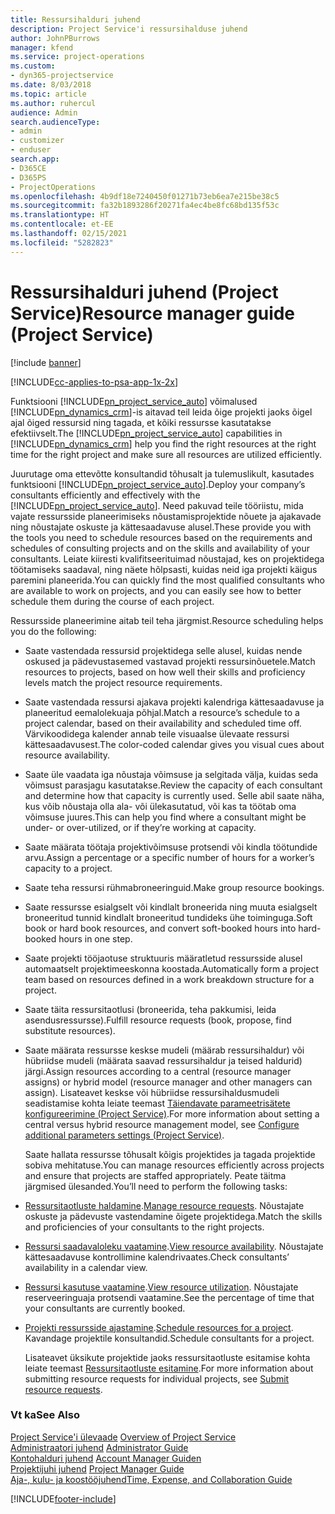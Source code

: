 ```yaml
---
title: Ressursihalduri juhend
description: Project Service'i ressursihalduse juhend
author: JohnPBurrows
manager: kfend
ms.service: project-operations
ms.custom:
- dyn365-projectservice
ms.date: 8/03/2018
ms.topic: article
ms.author: ruhercul
audience: Admin
search.audienceType:
- admin
- customizer
- enduser
search.app:
- D365CE
- D365PS
- ProjectOperations
ms.openlocfilehash: 4b9df18e7240450f01271b73eb6ea7e215be38c5
ms.sourcegitcommit: fa32b1893286f20271fa4ec4be8fc68bd135f53c
ms.translationtype: HT
ms.contentlocale: et-EE
ms.lasthandoff: 02/15/2021
ms.locfileid: "5282823"
---
```

# <a name="resource-manager-guide-project-service"></a><span data-ttu-id="c4c93-103">Ressursihalduri juhend (Project Service)</span><span class="sxs-lookup"><span data-stu-id="c4c93-103">Resource manager guide (Project Service)</span></span>

[!include [banner](../includes/psa-now-project-operations.md)]

[!INCLUDE[cc-applies-to-psa-app-1x-2x](../includes/cc-applies-to-psa-app-1x-2x.md)]

<span data-ttu-id="c4c93-104">Funktsiooni [!INCLUDE[pn_project_service_auto](../includes/pn-project-service-auto.md)] võimalused [!INCLUDE[pn_dynamics_crm](../includes/pn-dynamics-crm.md)]-is aitavad teil leida õige projekti jaoks õigel ajal õiged ressursid ning tagada, et kõiki ressursse kasutatakse efektiivselt.</span><span class="sxs-lookup"><span data-stu-id="c4c93-104">The [!INCLUDE[pn_project_service_auto](../includes/pn-project-service-auto.md)] capabilities in [!INCLUDE[pn_dynamics_crm](../includes/pn-dynamics-crm.md)] help you find the right resources at the right time for the right project and make sure all resources are utilized efficiently.</span></span>  
  
 <span data-ttu-id="c4c93-105">Juurutage oma ettevõtte konsultandid tõhusalt ja tulemuslikult, kasutades funktsiooni [!INCLUDE[pn_project_service_auto](../includes/pn-project-service-auto.md)].</span><span class="sxs-lookup"><span data-stu-id="c4c93-105">Deploy your company’s consultants efficiently and effectively with the [!INCLUDE[pn_project_service_auto](../includes/pn-project-service-auto.md)].</span></span> <span data-ttu-id="c4c93-106">Need pakuvad teile tööriistu, mida vajate ressursside planeerimiseks nõustamisprojektide nõuete ja ajakavade ning nõustajate oskuste ja kättesaadavuse alusel.</span><span class="sxs-lookup"><span data-stu-id="c4c93-106">These provide you with the tools you need to schedule resources based on the requirements and schedules of consulting projects and on the skills and availability of your consultants.</span></span> <span data-ttu-id="c4c93-107">Leiate kiiresti kvalifitseerituimad nõustajad, kes on projektidega töötamiseks saadaval, ning näete hõlpsasti, kuidas neid iga projekti käigus paremini planeerida.</span><span class="sxs-lookup"><span data-stu-id="c4c93-107">You can quickly find the most qualified consultants who are available to work on projects, and you can easily see how to better schedule them during the course of each project.</span></span>  
  
 <span data-ttu-id="c4c93-108">Ressursside planeerimine aitab teil teha järgmist.</span><span class="sxs-lookup"><span data-stu-id="c4c93-108">Resource scheduling helps you do the following:</span></span>  
  
- <span data-ttu-id="c4c93-109">Saate vastendada ressursid projektidega selle alusel, kuidas nende oskused ja pädevustasemed vastavad projekti ressursinõuetele.</span><span class="sxs-lookup"><span data-stu-id="c4c93-109">Match resources to projects, based on how well their skills and proficiency levels match the project resource requirements.</span></span>  
  
- <span data-ttu-id="c4c93-110">Saate vastendada ressursi ajakava projekti kalendriga kättesaadavuse ja planeeritud eemalolekuaja põhjal.</span><span class="sxs-lookup"><span data-stu-id="c4c93-110">Match a resource’s schedule to a project calendar, based on their availability and scheduled time off.</span></span> <span data-ttu-id="c4c93-111">Värvikoodidega kalender annab teile visuaalse ülevaate ressursi kättesaadavusest.</span><span class="sxs-lookup"><span data-stu-id="c4c93-111">The color-coded calendar gives you visual cues about resource availability.</span></span>  
  
- <span data-ttu-id="c4c93-112">Saate üle vaadata iga nõustaja võimsuse ja selgitada välja, kuidas seda võimsust parasjagu kasutatakse.</span><span class="sxs-lookup"><span data-stu-id="c4c93-112">Review the capacity of each consultant and determine how that capacity is currently used.</span></span> <span data-ttu-id="c4c93-113">Selle abil saate näha, kus võib nõustaja olla ala- või ülekasutatud, või kas ta töötab oma võimsuse juures.</span><span class="sxs-lookup"><span data-stu-id="c4c93-113">This can help you find where a consultant might be under- or over-utilized, or if they’re working at capacity.</span></span>  
  
- <span data-ttu-id="c4c93-114">Saate määrata töötaja projektivõimsuse protsendi või kindla töötundide arvu.</span><span class="sxs-lookup"><span data-stu-id="c4c93-114">Assign a percentage or a specific number of hours for a worker’s capacity to a project.</span></span>  
  
- <span data-ttu-id="c4c93-115">Saate teha ressursi rühmabroneeringuid.</span><span class="sxs-lookup"><span data-stu-id="c4c93-115">Make group resource bookings.</span></span>  
  
- <span data-ttu-id="c4c93-116">Saate ressursse esialgselt või kindlalt broneerida ning muuta esialgselt broneeritud tunnid kindlalt broneeritud tundideks ühe toiminguga.</span><span class="sxs-lookup"><span data-stu-id="c4c93-116">Soft book or hard book resources, and convert soft-booked hours into hard-booked hours in one step.</span></span>  
  
- <span data-ttu-id="c4c93-117">Saate projekti tööjaotuse struktuuris määratletud ressursside alusel automaatselt projektimeeskonna koostada.</span><span class="sxs-lookup"><span data-stu-id="c4c93-117">Automatically form a project team based on resources defined in a work breakdown structure for a project.</span></span>  
  
- <span data-ttu-id="c4c93-118">Saate täita ressursitaotlusi (broneerida, teha pakkumisi, leida asendusressursse).</span><span class="sxs-lookup"><span data-stu-id="c4c93-118">Fulfill resource requests (book, propose, find substitute resources).</span></span>  
  
- <span data-ttu-id="c4c93-119">Saate määrata ressursse keskse mudeli (määrab ressursihaldur) või hübriidse mudeli (määrata saavad ressursihaldur ja teised haldurid) järgi.</span><span class="sxs-lookup"><span data-stu-id="c4c93-119">Assign resources according to a central (resource manager assigns) or hybrid model (resource manager and other managers can assign).</span></span> <span data-ttu-id="c4c93-120">Lisateavet keskse või hübriidse ressursihaldusmudeli seadistamise kohta leiate teemast [Täiendavate parameetrisätete konfigureerimine (Project Service)](../psa/configure-additional-parameters-settings.md).</span><span class="sxs-lookup"><span data-stu-id="c4c93-120">For more information about setting a central versus hybrid resource management model, see [Configure additional parameters settings (Project Service)](../psa/configure-additional-parameters-settings.md).</span></span>  
  
  <span data-ttu-id="c4c93-121">Saate hallata ressursse tõhusalt kõigis projektides ja tagada projektide sobiva mehitatuse.</span><span class="sxs-lookup"><span data-stu-id="c4c93-121">You can manage resources efficiently across projects and ensure that projects are staffed appropriately.</span></span> <span data-ttu-id="c4c93-122">Peate täitma järgmised ülesanded.</span><span class="sxs-lookup"><span data-stu-id="c4c93-122">You’ll need to perform the following tasks:</span></span>  
  
- <span data-ttu-id="c4c93-123">[Ressursitaotluste haldamine](../psa/manage-resource-requests.md).</span><span class="sxs-lookup"><span data-stu-id="c4c93-123">[Manage resource requests](../psa/manage-resource-requests.md).</span></span> <span data-ttu-id="c4c93-124">Nõustajate oskuste ja pädevuste vastendamine õigete projektidega.</span><span class="sxs-lookup"><span data-stu-id="c4c93-124">Match the skills and proficiencies of your consultants to the right projects.</span></span>  
  
- <span data-ttu-id="c4c93-125">[Ressursi saadavaloleku vaatamine](../psa/view-resource-availability.md).</span><span class="sxs-lookup"><span data-stu-id="c4c93-125">[View resource availability](../psa/view-resource-availability.md).</span></span> <span data-ttu-id="c4c93-126">Nõustajate kättesaadavuse kontrollimine kalendrivaates.</span><span class="sxs-lookup"><span data-stu-id="c4c93-126">Check consultants’ availability in a calendar view.</span></span>  
  
- <span data-ttu-id="c4c93-127">[Ressursi kasutuse vaatamine](../psa/view-resource-utilization.md).</span><span class="sxs-lookup"><span data-stu-id="c4c93-127">[View resource utilization](../psa/view-resource-utilization.md).</span></span> <span data-ttu-id="c4c93-128">Nõustajate reserveeringuaja protsendi vaatamine.</span><span class="sxs-lookup"><span data-stu-id="c4c93-128">See the percentage of time that your consultants are currently booked.</span></span>  
  
- <span data-ttu-id="c4c93-129">[Projekti ressursside ajastamine](../psa/schedule-resources-project.md).</span><span class="sxs-lookup"><span data-stu-id="c4c93-129">[Schedule resources for a project](../psa/schedule-resources-project.md).</span></span> <span data-ttu-id="c4c93-130">Kavandage projektile konsultandid.</span><span class="sxs-lookup"><span data-stu-id="c4c93-130">Schedule consultants for a project.</span></span>  
  
  <span data-ttu-id="c4c93-131">Lisateavet üksikute projektide jaoks ressursitaotluste esitamise kohta leiate teemast [Ressursitaotluste esitamine](../psa/submit-resource-requests.md).</span><span class="sxs-lookup"><span data-stu-id="c4c93-131">For more information about submitting resource requests for individual projects, see [Submit resource requests](../psa/submit-resource-requests.md).</span></span>  
  
### <a name="see-also"></a><span data-ttu-id="c4c93-132">Vt ka</span><span class="sxs-lookup"><span data-stu-id="c4c93-132">See Also</span></span>  
 <span data-ttu-id="c4c93-133">[Project Service'i ülevaade](../psa/overview.md) </span><span class="sxs-lookup"><span data-stu-id="c4c93-133">[Overview of Project Service](../psa/overview.md) </span></span>  
 <span data-ttu-id="c4c93-134">[Administraatori juhend](../psa/admin-guide.md) </span><span class="sxs-lookup"><span data-stu-id="c4c93-134">[Administrator Guide](../psa/admin-guide.md) </span></span>  
 <span data-ttu-id="c4c93-135">[Kontohalduri juhend](../psa/account-manager-guide.md) </span><span class="sxs-lookup"><span data-stu-id="c4c93-135">[Account Manager Guiden](../psa/account-manager-guide.md) </span></span>  
 <span data-ttu-id="c4c93-136">[Projektijuhi juhend](../psa/project-manager-guide.md) </span><span class="sxs-lookup"><span data-stu-id="c4c93-136">[Project Manager Guide](../psa/project-manager-guide.md) </span></span>  
 [<span data-ttu-id="c4c93-137">Aja-, kulu- ja koostööjuhend</span><span class="sxs-lookup"><span data-stu-id="c4c93-137">Time, Expense, and Collaboration Guide</span></span>](../psa/time-expense-collaboration-guide.md)


[!INCLUDE[footer-include](../includes/footer-banner.md)]